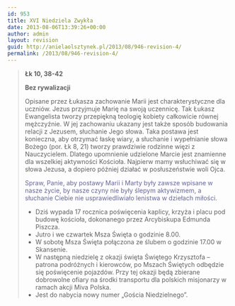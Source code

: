 ```yaml
---
id: 953
title: XVI Niedziela Zwykła
date: 2013-08-06T13:39:26+00:00
author: admin
layout: revision
guid: http://anielaolsztynek.pl/2013/08/946-revision-4/
permalink: /2013/08/946-revision-4/
---
```

> **Łk 10, 38-42**
> 
> **Bez rywalizacji**
> 
> Opisane przez Łukasza zachowanie Marii jest charakterystyczne dla uczniów. Jezus przyjmuje Marię na swoją uczennicę. Tak Łukasz Ewangelista tworzy przepiękną teologię kobiety całkowicie równej mężczyźnie. W jej zachowaniu ukazany jest także sposób budowania relacji z Jezusem, słuchanie Jego słowa. Taka postawa jest konieczna, aby otrzymać łaskę wiary, a słuchanie i wypełnianie słowa Bożego (por. Łk 8, 21) tworzy prawdziwie rodzinne więzi z Nauczycielem. Dlatego upomnienie udzielone Marcie jest znamienne dla wszelkiej aktywności Kościoła. Najpierw mamy wsłuchiwać się w słowa Jezusa, a dopiero później działać w posłuszeństwie woli Ojca.
> 
> <span style="color: #666699;">Spraw, Panie, aby postawy Marii i Marty były zawsze wpisane w nasze życie, by nasze czyny nie były ślepym aktywizmem, a słuchanie Ciebie nie usprawiedliwiało lenistwa w dziełach miłości.</span>
> 
>   * <span style="font-style: normal;">Dziś wypada 17 rocznica poświęcenia kaplicy, krzyża i placu pod budowę kościoła, dokonanego przez Arcybiskupa Edmunda Piszcza.</span>
>   * <span style="font-style: normal;">Jutro i we czwartek Msza Święta o godzinie 8.00.</span>
>   * <span style="font-style: normal;">W sobotę Msza Święta połączona ze ślubem o godzinie 17.00 w Skansenie.</span>
>   * <span style="font-style: normal;">W następną niedzielę z okazji święta Świętego Krzysztofa &#8211; patrona podróżnych i kierowców, po Mszach Świętych odbędzie się poświęcenie pojazdów. Przy tej okazji będą zbierane dobrowolne ofiary na środki transportu dla polskich misjonarzy w ramach akcji Miva Polska. </span>
>   * <span style="font-style: normal;">Jest do nabycia nowy numer &#8222;Gościa Niedzielnego&#8221;.</span>